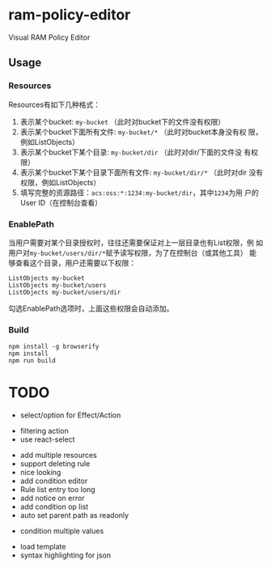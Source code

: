 # ram-policy-editor

Visual RAM Policy Editor

## Usage

### Resources

Resources有如下几种格式：

1. 表示某个bucket: `my-bucket` （此时对bucket下的文件没有权限）
2. 表示某个bucket下面所有文件: `my-bucket/*` （此时对bucket本身没有权
   限，例如ListObjects）
3. 表示某个bucket下某个目录: `my-bucket/dir` （此时对dir/下面的文件没
   有权限）
4. 表示某个bucket下某个目录下面所有文件: `my-bucket/dir/*` （此时对dir
   没有权限，例如ListObjects）
5. 填写完整的资源路径：`acs:oss:*:1234:my-bucket/dir`，其中`1234`为用
   户的User ID（在控制台查看）

### EnablePath

当用户需要对某个目录授权时，往往还需要保证对上一层目录也有List权限，例
如用户对`my-bucket/users/dir/*`赋予读写权限，为了在控制台（或其他工具）
能够查看这个目录，用户还需要以下权限：

```
ListObjects my-bucket
ListObjects my-bucket/users
ListObjects my-bucket/users/dir
```

勾选EnablePath选项时，上面这些权限会自动添加。

### Build

```
npm install -g browserify
npm install
npm run build
```

# TODO

+ select/option for Effect/Action
* filtering action
* use react-select
+ add multiple resources
+ support deleting rule
+ nice looking
+ add condition editor
+ Rule list entry too long
+ add notice on error
+ add condition op list
+ auto set parent path as readonly
* condition multiple values
- load template
- syntax highlighting for json
